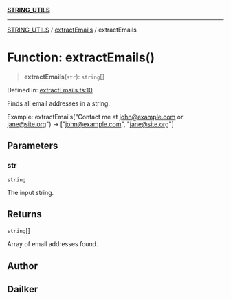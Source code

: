 [**STRING_UTILS**](../../README.md)

***

[STRING_UTILS](../../README.md) / [extractEmails](../README.md) / extractEmails

# Function: extractEmails()

> **extractEmails**(`str`): `string`[]

Defined in: [extractEmails.ts:10](https://github.com/dailker/everyutil/blob/8ebd741383aff061deffff96bf58a9059d1b9944/src/string/extractEmails.ts#L10)

Finds all email addresses in a string.

Example: extractEmails("Contact me at john@example.com or jane@site.org") → ["john@example.com", "jane@site.org"]

## Parameters

### str

`string`

The input string.

## Returns

`string`[]

Array of email addresses found.

## Author

## Dailker
